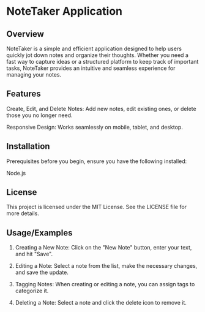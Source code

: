# NoteTaker Application

## Overview

NoteTaker is a simple and efficient application designed to help users quickly jot down notes and organize their thoughts. Whether you need a fast way to capture ideas or a structured platform to keep track of important tasks, NoteTaker provides an intuitive and seamless experience for managing your notes.
## Features

Create, Edit, and Delete Notes: Add new notes, edit existing ones, or delete those you no longer need.

Responsive Design: Works seamlessly on mobile, tablet, and desktop.


## Installation

Prerequisites before you begin, ensure you have the following installed:

Node.js 
    
## License

This project is licensed under the MIT License. See the LICENSE file for more details.


## Usage/Examples

1. Creating a New Note: Click on the "New Note" button, enter your text, and hit "Save".

2. Editing a Note: Select a note from the list, make the necessary changes, and save the update.

3. Tagging Notes: When creating or editing a note, you can assign tags to categorize it.

4. Deleting a Note: Select a note and click the delete icon to remove it.